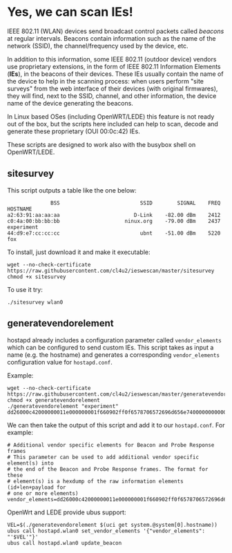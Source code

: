 # Yes, we can scan IEs!

IEEE 802.11 (WLAN) devices send broadcast control packets called *beacons* at regular intervals.
Beacons contain information such as the name of the network (SSID), the channel/frequency 
used by the device, etc.

In addition to this information, some IEEE 802.11 (outdoor device) vendors use proprietary 
extensions, in the form of IEEE 802.11 Information Elements (**IEs**),
in the beacons of their devices.
These IEs usually contain the name of the device to help in the scanning process: 
when users perform "site surveys" from the web interface of their devices (with original firmwares),
they will find, next to the SSID, channel, and other information, the device name of the device generating
the beacons.

In Linux based OSes (including OpenWRT/LEDE) this feature is not ready out of the box,
but the scripts here included can help to scan, decode and generate these proprietary (OUI 00:0c:42) IEs.

These scripts are designed to work also with the busybox shell on OpenWRT/LEDE.

## sitesurvey

This script outputs a table like the one below:

                  BSS                          SSID        SIGNAL    FREQ            HOSTNAME
    a2:63:91:aa:aa:aa                        D-Link    -82.00 dBm    2412                    
    c0:4a:00:bb:bb:bb                     ninux.org    -79.00 dBm    2437          experiment
    44:d9:e7:cc:cc:cc                          ubnt    -51.00 dBm    5220                 fox

To install, just download it and make it executable:

    wget --no-check-certificate https://raw.githubusercontent.com/cl4u2/ieswescan/master/sitesurvey
    chmod +x sitesurvey

To use it try:

    ./sitesurvey wlan0


## generatevendorelement

hostapd already includes a configuration parameter called `vendor_elements` which can be configured to send custom IEs.
This script takes as input a name (e.g. the hostname) and generates a corresponding `vendor_elements` configuration value for `hostapd.conf`.

Example:

    wget --no-check-certificate https://raw.githubusercontent.com/cl4u2/ieswescan/master/generatevendorelement
    chmod +x generatevendorelement
    ./generatevendorelement "experiment"
    dd26000c42000000011e000000001f660902ff0f6578706572696d656e7400000000000000000000

We can then take the output of this script and add it to our `hostapd.conf`. For example:

    # Additional vendor specific elements for Beacon and Probe Response frames
    # This parameter can be used to add additional vendor specific element(s) into
    # the end of the Beacon and Probe Response frames. The format for these
    # element(s) is a hexdump of the raw information elements (id+len+payload for
    # one or more elements)
    vendor_elements=dd26000c42000000011e000000001f660902ff0f6578706572696d656e7400000000000000000000
    
OpenWrt and LEDE provide ubus support:

    VEL=$(./generatevendorelement $(uci get system.@system[0].hostname))
    ubus call hostapd.wlan0 set_vendor_elements '{"vendor_elements": "'$VEL'"}'
    ubus call hostapd.wlan0 update_beacon


 
